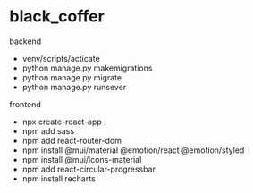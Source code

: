 # black_coffer


backend
-  venv/scripts/acticate
-  python manage.py makemigrations
-  python manage.py migrate
-  python manage.py runsever


frontend
-  npx create-react-app .
-  npm add sass
-  npm add react-router-dom
-  npm install @mui/material @emotion/react @emotion/styled
-  npm install @mui/icons-material
-  npm add react-circular-progressbar
-  npm install recharts
